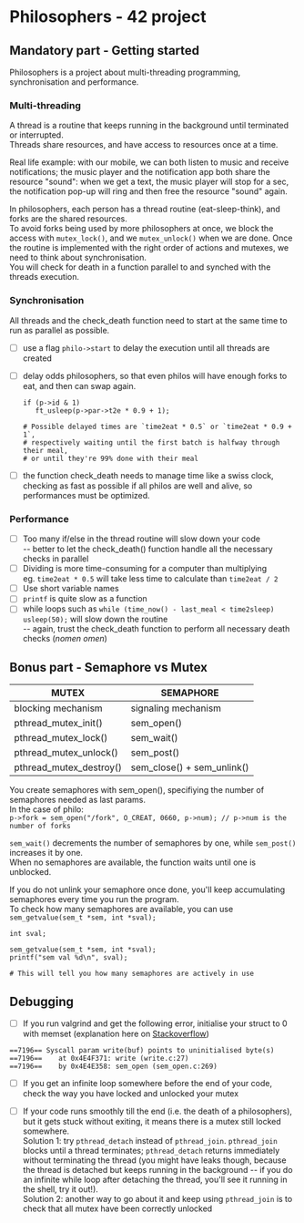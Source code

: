 # Philosophers - 42 project  

## Mandatory part - Getting started  

Philosophers is a project about multi-threading programming, synchronisation and performance.  

### Multi-threading
A thread is a routine that keeps running in the background until terminated or interrupted.  
Threads share resources, and have access to resources once at a time.  
  
Real life example: with our mobile, we can both listen to music and receive notifications; the music player and the notification app both share the resource "sound": when we get a text, the music player will stop for a sec, the notification pop-up will ring and then free the resource "sound" again.

In philosophers, each person has a thread routine (eat-sleep-think), and forks are the shared resources.  
To avoid forks being used by more philosophers at once, we block the access with `mutex_lock()`, and we `mutex_unlock()` when we are done.
Once the routine is implemented with the right order of actions and mutexes, we need to think about synchronisation.  
You will check for death in a function parallel to and synched with the threads execution.

### Synchronisation
All threads and the check_death function need to start at the same time to run as parallel as possible.

- [ ] use a flag `philo->start` to delay the execution until all threads are created
- [ ] delay odds philosophers, so that even philos will have enough forks to eat, and then can swap again.  

   ```
   if (p->id & 1)
      ft_usleep(p->par->t2e * 0.9 + 1);
      
   # Possible delayed times are `time2eat * 0.5` or `time2eat * 0.9 + 1`, 
   # respectively waiting until the first batch is halfway through their meal,
   # or until they're 99% done with their meal  
   ```  


- [ ] the function check_death needs to manage time like a swiss clock, checking as fast as possible if all philos are well and alive, so performances must be optimized.

### Performance

- [ ] Too many if/else in the thread routine will slow down your code  
-- better to let the check_death() function handle all the necessary checks in parallel
- [ ] Dividing is more time-consuming for a computer than multiplying  
eg. `time2eat * 0.5` will take less time to calculate than `time2eat / 2`
- [ ] Use short variable names
- [ ] `printf` is quite slow as a function
- [ ] while loops such as `while (time_now() - last_meal < time2sleep) usleep(50);` will slow down the routine  
-- again, trust the check_death function to perform all necessary death checks (_nomen omen_)

## Bonus part - Semaphore vs Mutex  

| MUTEX         | SEMAPHORE       |
|--------------| ----------- |
| blocking mechanism | signaling mechanism |
| pthread_mutex_init() | sem_open() |
| pthread_mutex_lock() | sem_wait() |
| pthread_mutex_unlock() | sem_post() |
| pthread_mutex_destroy() | sem_close() + sem_unlink() |  

You create semaphores with sem_open(), specifiying the number of semaphores needed as last params.  
In the case of philo:  
`p->fork = sem_open("/fork", O_CREAT, 0660, p->num); // p->num is the number of forks` 

`sem_wait()` decrements the number of semaphores by one, while `sem_post()` increases it by one.  
When no semaphores are available, the function waits until one is unblocked.  

If you do not unlink your semaphore once done, you'll keep accumulating semaphores every time you run the program.  
To check how many semaphores are available, you can use `sem_getvalue(sem_t *sem, int *sval);`  
```
int sval;
   
sem_getvalue(sem_t *sem, int *sval);
printf("sem val %d\n", sval);
      
# This will tell you how many semaphores are actively in use 
```  

## Debugging

- [ ] If you run valgrind and get the following error, initialise your struct to 0 with memset (explanation here on [Stackoverflow](https://stackoverflow.com/questions/29870357/writing-struct-writebuf-points-to-uninitialised-bytes))

```
==7196== Syscall param write(buf) points to uninitialised byte(s)  
==7196==    at 0x4E4F371: write (write.c:27)  
==7196==    by 0x4E4E358: sem_open (sem_open.c:269)
```

- [ ] If you get an infinite loop somewhere before the end of your code, check the way you have locked and unlocked your mutex  

- [ ] If your code runs smoothly till the end (i.e. the death of a philosophers), but it gets stuck without exiting, it means there is a mutex still locked somewhere.  
Solution 1: try `pthread_detach` instead of `pthread_join`. `pthread_join` blocks until a thread terminates; `pthread_detach` returns immediately without terminating the thread (you might have leaks though, because the thread is detached but keeps running in the background -- if you do an infinite while loop after detaching the thread, you'll see it running in the shell, try it out!).  
Solution 2: another way to go about it and keep using `pthread_join` is to check that all mutex have been correctly unlocked


